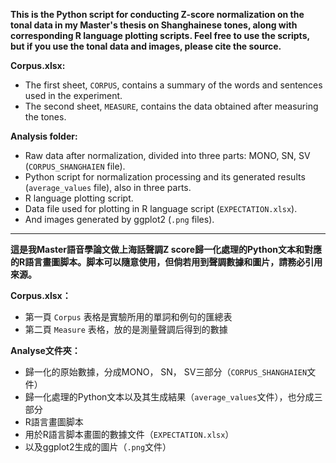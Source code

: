 **This is the Python script for conducting Z-score normalization on the tonal data in my Master's thesis on Shanghainese tones, along with corresponding R language plotting scripts. Feel free to use the scripts, but if you use the tonal data and images, please cite the source.**

**Corpus.xlsx:**
- The first sheet, `CORPUS`, contains a summary of the words and sentences used in the experiment.
- The second sheet, `MEASURE`, contains the data obtained after measuring the tones.

**Analysis folder:**
- Raw data after normalization, divided into three parts: MONO, SN, SV (`CORPUS_SHANGHAIEN` file).
- Python script for normalization processing and its generated results (`average_values` file), also in three parts.
- R language plotting script.
- Data file used for plotting in R language script (`EXPECTATION.xlsx`).
- And images generated by ggplot2 (`.png` files).

---

**這是我Master語音學論文做上海話聲調Z score歸一化處理的Python文本和對應的R語言畫圖脚本。脚本可以隨意使用，但倘若用到聲調數據和圖片，請務必引用來源。**

**Corpus.xlsx：**
- 第一頁 `Corpus` 表格是實驗所用的單詞和例句的匯總表
- 第二頁 `Measure` 表格，放的是測量聲調后得到的數據

**Analyse文件夾：**
- 歸一化的原始數據，分成MONO， SN， SV三部分（`CORPUS_SHANGHAIEN`文件）
- 歸一化處理的Python文本以及其生成結果（`average_values`文件），也分成三部分
- R語言畫圖脚本
- 用於R語言脚本畫圖的數據文件（`EXPECTATION.xlsx`）
- 以及ggplot2生成的圖片（`.png`文件）







